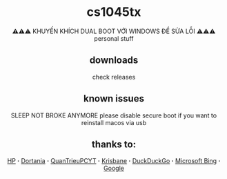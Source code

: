<div align="center">

# cs1045tx
⚠️⚠️⚠️ KHUYẾN KHÍCH DUAL BOOT VỚI WINDOWS ĐỂ SỬA LỖI ⚠️⚠️⚠️
personal stuff

## downloads
check releases

## known issues  
SLEEP NOT BROKE ANYMORE
please disable secure boot if you want to reinstall macos via usb

## thanks to:
[HP](https://www.hp.com/vn-vi/home.html) **·** [Dortania](https://github.com/dortania) **·** [QuanTrieuPCYT](https://github.com/quantrieupcyt) **·** [Krisbane](https://github.com/krisbane) **·** [DuckDuckGo](https://duck.com) **·** [Microsoft Bing](https://bing.com) **·** [Google](https://google.com.vn)

</div>

